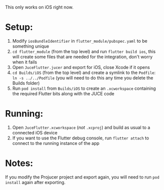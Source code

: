 This only works on iOS right now.

# Setup:

1. Modify `iosBundleIdentifier` in `flutter_module/pubspec.yaml` to be something unique
2. `cd flutter_module` (from the top level) and run `flutter build ios`, this will create some files that are needed for the integration, don't worry when it fails
3. Open `JuceFlutter.jucer` and export for iOS, close Xcode if it opens
4. `cd Builds/iOS` (from the top level) and create a symlink to the `Podfile`: `ln -s ../../Podfile` (you will need to do this any time you delete the Builds folder)
5. Run `pod install` from `Builds/iOS` to create an `.xcworkspace` containing the required Flutter bits along with the JUCE code

# Running:

1. Open `JuceFlutter.xcworkspace` (_not_ `.xcproj`) and build as usual to a connected iOS device
2. If you want to use the Flutter debug console, run `flutter attach` to connect to the running instance of the app

# Notes:

If you modify the Projucer project and export again, you will need to run `pod install` again after exporting.
